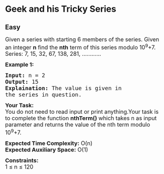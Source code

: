 # Geek and his Tricky Series
## Easy
<div class="problems_problem_content__Xm_eO"><p><span style="font-size:18px">Given a series with starting 6 members of the series. Given an integer <strong>n</strong> find&nbsp;the <strong>nth</strong> term of this series modulo 10<sup>9</sup>+7.<br>
Series: 7, 15, 32, 67, 138, 281, ............</span></p>

<p><strong><span style="font-size:18px">Example 1:</span></strong></p>

<pre><span style="font-size:18px"><strong>Input:</strong> n = 2
<strong>Output:</strong> 15
<strong>Explaination:</strong> The value is given in 
the series in question.</span></pre>

<p><span style="font-size:18px"><strong>Your Task:</strong><br>
You do not need to read input or print anything.Your task is to complete the function <strong>nthTerm()</strong> which takes n as input parameter and returns the value of the nth term modulo 10<sup>9</sup>+7.</span></p>

<p><span style="font-size:18px"><strong>Expected Time Complexity:</strong> O(n)<br>
<strong>Expected Auxiliary Space:</strong> O(1)</span></p>

<p><span style="font-size:18px"><strong>Constraints:</strong><br>
1 ≤ n ≤ 120&nbsp;&nbsp;</span></p>
</div>